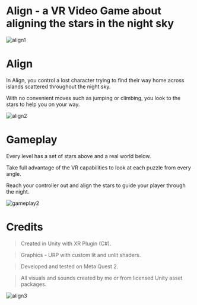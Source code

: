 # Align - a VR Video Game about aligning the stars in the night sky

![align1](https://github.com/user-attachments/assets/204ebe6d-b917-4d04-8d53-d2bbc7bf6eda)


# Align

In Align, you control a lost character trying to find their way home across islands scattered throughout the night sky.

With no convenient moves such as jumping or climbing, you look to the stars to help you on your way.

![align2](https://github.com/user-attachments/assets/947dbff8-d1f3-4dd4-bd71-4e919f2293d1)


# Gameplay

Every level has a set of stars above and a real world below.

Take full advantage of the VR capabilities to look at each puzzle from every angle.

Reach your controller out and align the stars to guide your player through the night.

![gameplay2](https://github.com/user-attachments/assets/357a816d-8cfc-4664-ae78-1d38ca70919b)


# Credits

> Created in Unity with XR Plugin (C#).

> Graphics - URP with custom lit and unlit shaders.

> Developed and tested on Meta Quest 2.

> All visuals and sounds created by me or from licensed Unity asset packages.

![align3](https://github.com/user-attachments/assets/018a965f-7385-416d-b66f-742d24d85998)
